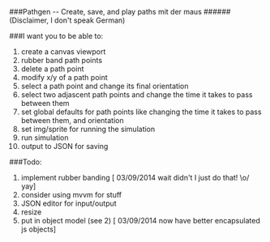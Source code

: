 ###Pathgen -- Create, save, and play  paths mit der maus 
######(Disclaimer, I don't speak German)

###I want you to be able to:
1. create a canvas viewport
2. rubber band path points
3. delete a path point
4. modify x/y of a path point
4. select a path point and change its final orientation
5. select two adjascent path points and change the time it takes to pass between them
6. set global defaults for path points like changing the time it takes to pass between them, and orientation
7. set img/sprite for running the simulation
8. run simulation
9. output to JSON for saving


###Todo:
1. implement rubber banding [ 03/09/2014 wait didn't I just do that! \o/ yay]
2. consider using mvvm for stuff
3. JSON editor for input/output
4. resize
5. put in object model (see 2) [ 03/09/2014 now have better encapsulated js objects]
